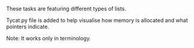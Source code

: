 These tasks are featuring different types of lists. 

Tycat.py file is added to help visualise how memory is allocated and what pointers indicate.

Note: It works only in terminology.
